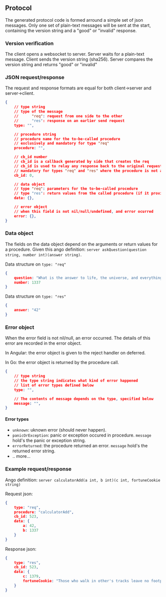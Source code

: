 ## Protocol

The generated protocol code is formed arround a simple set of json messages.
Only one set of plain-text messages will be sent at the start, containing the version string and a "good" or "invalid" response.


### Version verification
The client opens a websocket to server. Server waits for a plain-text message. Client sends the version string (sha256). Server compares the version string and returns "good" or "invalid"

### JSON request/response
The request and response formats are equal for both client->server and server->client.
```json
{
	// type string
    // type of the message
    //      "req": request from one side to the other
    //      "res": response on an earlier send request
    type: "",

    // procedure string
    // procedure name for the to-be-called procedure
    // exclusively and mandatory for type "req"
    procedure: "",

    // cb_id number
    // cb_id is a callback generated by side that creates the req
    // cb_id is used to relay any response back to the original request
    // mandatory for types "req" and "res" where the procedure is not a 'oneway' procedure
    cb_id: 0,

    // data object
    // type "req": parameters for the to-be-called procedure
    // type "res": return values from the called procedure (if it provides return values)
    data: {},

    // error object
    // when this field is not nil/null/undefined, and error ocurred
    error: {},
}
```

### Data object

The fields on the data object depend on the arguments or return values for a procedure.
Given this ango definition: `server askQuestion(question string, number int)(answer string)`.

Data structure on `type: "req"`
```json
{
	question: "What is the answer to life, the universe, and everything?",
	number: 1337
}
```

Data structure on `type: "res"`
```json
{
	answer: "42"
}
```

### Error object
When the error field is not nil/null, an error occurred. The details of this error are recorded in the error object.

In Angular: the error object is given to the reject handler on deferred.

In Go: the error object is returned by the procedure call.

```json
{
	// type string
	// the type string indicates what kind of error happened
	// list of error types defined below
	type: "",

	// The contents of message depends on the type, specified below
	message: "",
}
```

#### Error types
 - `unknown`: uknown error (should never happen).
 - `panicOrException`: panic or exception occured in procedure. `message` hold's the panic or exception string.
 - `errorReturned`: the procedure returned an error. `message` hold's the returned error string.
 - .. more...

### Example request/response
Ango definition: `server calculatorAdd(a int, b int)(c int, fortuneCookie string)`

Request json:
```json
{
	type: "req",
	procedure: "calculatorAdd",
	cb_id: 523,
	data: {
		a: 42,
		b: 1337
	}
}
```

Response json:
```json
{
	type: "res",
	cb_id: 523,
	data: {
		c: 1379,
		fortuneCookie: "Those who walk in other's tracks leave no footprints."
	}
}
```
